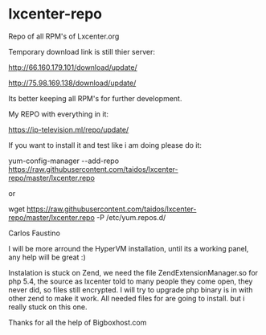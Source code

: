 # lxcenter-repo
Repo of all RPM's of Lxcenter.org

Temporary download link is still thier server:

http://66.160.179.101/download/update/

http://75.98.169.138/download/update/


Its better keeping all RPM's for further development.

My REPO with everything in it:

https://ip-television.ml/repo/update/

If you want to install it and test like i am doing please do it:

yum-config-manager --add-repo https://raw.githubusercontent.com/taidos/lxcenter-repo/master/lxcenter.repo

or

wget https://raw.githubusercontent.com/taidos/lxcenter-repo/master/lxcenter.repo -P /etc/yum.repos.d/

Carlos Faustino

I will be more arround the HyperVM installation, until its a working panel, any help will be great :)

Instalation is stuck on Zend, we need the file ZendExtensionManager.so for php 5.4, the source as lxcenter told to many people they come open, they never did, so files still encrypted. I will try to upgrade php binary is in with other zend to make it work. All needed files for are going to install. but i really stuck on this one.

Thanks for all the help of Bigboxhost.com
